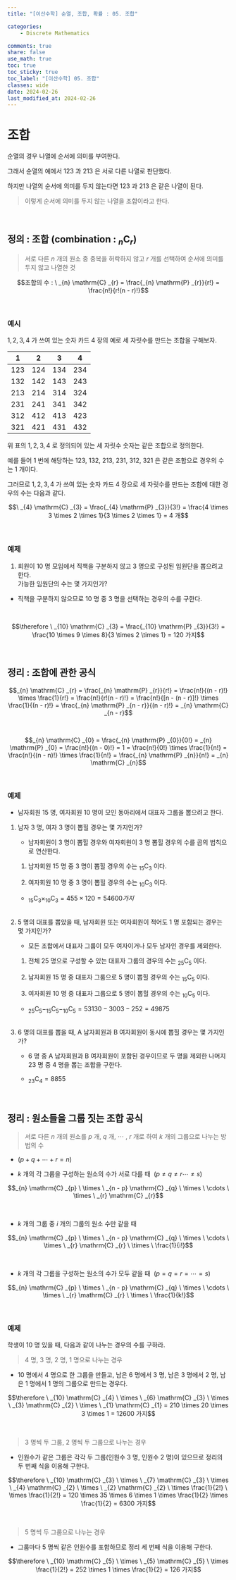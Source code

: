 ```yaml
---
title: "[이산수학] 순열, 조합, 확률 : 05. 조합"

categories:
    - Discrete Mathematics

comments: true
share: false
use_math: true
toc: true
toc_sticky: true
toc_label: "[이산수학] 05. 조합"
classes: wide
date: 2024-02-26
last_modified_at: 2024-02-26
---
```


# 조합

순열의 경우 나열에 순서에 의미를 부여한다.

그래서 순열의 예에서 $123$ 과 $213$ 은 서로 다른 나열로 판단했다.

하지만 나열의 순서에 의미를 두지 않는다면 $123$ 과 $213$ 은 같은 나열이 된다.

> 이렇게 순서에 의미를 두지 않는 나열을 조합이라고 한다.

<br>

## 정의 : 조합 (combination : $_{n} \mathrm{C} _{r}$)

> 서로 다른 $n$ 개의 원소 중 중복을 허락하지 않고 $r$ 개를 선택하여 순서에 의미를 두지 않고 나열한 것

<p align="center">$$조합의 수 : \ _{n} \mathrm{C} _{r} = \frac{_{n} \mathrm{P} _{r}}{r!} = \frac{n!}{r!(n - r)!}$$</p>

<br>

### 예시

$1, 2, 3, 4$ 가 쓰여 있는 숫자 카드 $4$ 장의 예로 세 자릿수를 만드는 조합을 구해보자.

|$1$|$2$|$3$|$4$|
|:---:|:---:|:---:|:---:|
$123$|$124$|$134$|$234$|
$132$|$142$|$143$|$243$|
$213$|$214$|$314$|$324$|
$231$|$241$|$341$|$342$|
$312$|$412$|$413$|$423$|
$321$|$421$|$431$|$432$|

위 표의 $1,2,3,4$ 로 정의되어 있는 세 자릿수 숫자는 같은 조합으로 정의한다.

예를 들어 $1$ 번에 해당하는 $123, \ 132, \ 213, \ 231, \ 312, \ 321$ 은 같은 조합으로 경우의 수는 $1$ 개이다.

그러므로 $1, 2, 3, 4$ 가 쓰여 있는 숫자 카드 $4$ 장으로 세 자릿수를 만드는 조합에 대한 경우의 수는 다음과 같다.


<p align="center">$$\ _{4} \mathrm{C} _{3} = \frac{_{4} \mathrm{P} _{3}}{3!} = \frac{4 \times 3 \times 2 \times 1}{3 \times 2 \times 1} = 4 개$$</p>

<br>

### 예제

1. 회원이 $10$ 명 모임에서 직책을 구분하지 않고 $3$ 명으로 구성된 임원단을 뽑으려고 한다.  
가능한 임원단의 수는 몇 가지인가?

- 직책을 구분하지 않으므로 $10$ 명 중 $3$ 명을 선택하는 경우의 수를 구한다.

<br>

<p align="center">$$\therefore \ _{10} \mathrm{C} _{3} = \frac{_{10} \mathrm{P} _{3}}{3!} = \frac{10 \times 9 \times 8}{3 \times 2 \times 1} = 120 가지$$</p>

<br>

## 정리 : 조합에 관한 공식

<p align="center">$$_{n} \mathrm{C} _{r} = \frac{_{n} \mathrm{P} _{r}}{r!} = \frac{n!}{(n - r)!} \times \frac{1}{r!} = \frac{n!}{r!(n - r)!} = \frac{n!}{[n - (n - r)]!} \times \frac{1}{(n - r)!} = \frac{_{n} \mathrm{P} _{n - r}}{(n - r)!} = _{n} \mathrm{C} _{n - r}$$</p>

<br>

<p align="center">$$_{n} \mathrm{C} _{0} = \frac{_{n} \mathrm{P} _{0}}{0!} = _{n} \mathrm{P} _{0} = \frac{n!}{(n - 0)!} = 1 = \frac{n!}{0!} \times \frac{1}{n!} = \frac{n!}{(n - n)!} \times \frac{1}{n!} = \frac{_{n} \mathrm{P} _{n}}{n!} = _{n} \mathrm{C} _{n}$$</p>

<br>

### 예제

- 남자회원 $15$ 명, 여자회원 $10$ 명이 모인 동아리에서 대표자 그룹을 뽑으려고 한다.

1. 남자 $3$ 명, 여자 $3$ 명이 뽑힐 경우는 몇 가지인가?

    - 남자회원이 $3$ 명이 뽑힐 경우와 여자회원이 $3$ 명 뽑힐 경우의 수를 곱의 법칙으로 연산한다.

    1. 남자회원 $15$ 명 중 $3$ 명이 뽑힐 경우의 수는 $_{15} \mathrm{C} _{3}$ 이다.

    2. 여자회원 $10$ 명 중 $3$ 명이 뽑힐 경우의 수는 $_{10} \mathrm{C} _{3}$ 이다.

    - $_{15} \mathrm{C} _{3} \times _{10} \mathrm{C} _{3} = 455 \times 120 = 54600 가지$

    <br>

2. $5$ 명의 대표를 뽑았을 때, 남자회원 또는 여자회원이 적어도 $1$ 명 포함되는 경우는 몇 가지인가?

    - 모든 조합에서 대표자 그룹이 모두 여자이거나 모두 남자인 경우를 제외한다.

    1. 전체 $25$ 명으로 구성할 수 있는 대표자 그룹의 경우의 수는 $_{25} \mathrm{C} _{5}$ 이다.

    2. 남자회원 $15$ 명 중 대표자 그룹으로 $5$ 명이 뽑힐 경우의 수는 $_{15} \mathrm{C} _{5}$ 이다.

    3. 여자회원 $10$ 명 중 대표자 그룹으로 $5$ 명이 뽑힐 경우의 수는 $_{10} \mathrm{C} _{5}$ 이다.

    - $_{25} \mathrm{C} _{5} - _{15} \mathrm{C} _{5} - _{10} \mathrm{C} _{5} = 53130 - 3003 - 252 = 49875$

    <br>

3. $6$ 명의 대표를 뽑을 때, A 남자회원과 B 여자회원이 동시에 뽑힐 경우는 몇 가지인가?

    - $6$ 명 중 A 남자회원과 B 여자회원이 포함된 경우이므로 두 명을 제외한 나머지 $23$ 명 중 $4$ 명을 뽑는 조합을 구한다.

    - $_{23} \mathrm{C} _{4} = 8855$

<br>

## 정리 : 원소들을 그룹 짓는 조합 공식

> 서로 다른 $n$ 개의 원소를 $p$ 개, $q$ 개, $\cdots$ , $r$ 개로 하여 $k$ 개의 그룹으로 나누는 방법의 수

- $(p + q + \cdots + r = n)$

- $k$ 개의 각 그룹을 구성하는 원소의 수가 서로 다를 때 $\ (p \neq q \neq r \cdots \neq s)$

<p align="center">$$_{n} \mathrm{C} _{p} \ \times \ _{n - p} \mathrm{C} _{q} \ \times \ \cdots \ \times \ _{r} \mathrm{C} _{r}$$</p>

<br>

- $k$ 개의 그룹 중 $i$ 개의 그룹의 원소 수만 같을 때

<p align="center">$$_{n} \mathrm{C} _{p} \ \times \ _{n - p} \mathrm{C} _{q} \ \times \ \cdots \ \times \ _{r} \mathrm{C} _{r} \ \times \ \frac{1}{i!}$$</p>

<br>

- $k$ 개의 각 그룹을 구성하는 원소의 수가 모두 같을 때 $\ (p = q = r = \cdots = s)$

<p align="center">$$_{n} \mathrm{C} _{p} \ \times \ _{n - p} \mathrm{C} _{q} \ \times \ \cdots \ \times \ _{r} \mathrm{C} _{r} \ \times \ \frac{1}{k!}$$</p>

<br>

### 예제

학생이 $10$ 명 있을 때, 다음과 같이 나누는 경우의 수를 구하라.

> $4$ 명, $3$ 명, $2$ 명, $1$ 명으로 나누는 경우

- $10$ 명에서 $4$ 명으로 한 그룹을 만들고, 남은 $6$ 명에서 $3$ 명, 남은 $3$ 명에서 $2$ 명, 남은 $1$ 명에서 $1$ 명의 그룹으로 만드는 경우다.

<p align="center">$$\therefore \ _{10} \mathrm{C} _{4} \ \times \ _{6} \mathrm{C} _{3} \ \times \  _{3} \mathrm{C} _{2} \ \times \  _{1} \mathrm{C} _{1} = 210 \times 20 \times 3 \times 1 = 12600 가지$$</p>

<br>

> $3$ 명씩 두 그룹, $2$ 명씩 두 그룹으로 나누는 경우

- 인원수가 같은 그룹은 각각 두 그룹(인원수 $3$ 명, 인원수 $2$ 명)이 있으므로 정리의 두 번째 식을 이용해 구한다.

<p align="center">$$\therefore \ _{10} \mathrm{C} _{3} \ \times \ _{7} \mathrm{C} _{3} \ \times \  _{4} \mathrm{C} _{2} \ \times \  _{2} \mathrm{C} _{2} \ \times \frac{1}{2!} \ \times \frac{1}{2!} = 120 \times 35 \times 6 \times 1 \times \frac{1}{2} \times \frac{1}{2} = 6300 가지$$</p>

<br>

> $5$ 명씩 두 그룹으로 나누는 경우

- 그룹마다 $5$ 명씩 같은 인원수를 포함하므로 정리 세 번째 식을 이용해 구한다.

<p align="center">$$\therefore \ _{10} \mathrm{C} _{5} \ \times \ _{5} \mathrm{C} _{5} \ \times  \frac{1}{2!} = 252 \times 1 \times \frac{1}{2} = 126 가지$$</p>

<br>


